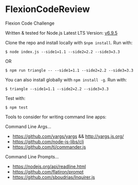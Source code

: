 # FlexionCodeReview
Flexion Code Challenge

Written & tested for Node.js Latest LTS Version: [v6.9.5](https://nodejs.org/en/download/)

Clone the repo and install locally with `$npm install`.
Run with:
```
$ node index.js --side1=1.1 --side2=2.2 --side3=3.3
```
OR
```
$ npm run triangle -- --side1=1.1 --side2=2.2 --side3=3.3
```

You can also install globally with `npm install -g`.
Run with:
```
$ triangle --side1=1.1 --side2=2.2 --side3=3.3
```

Test with:
```
$ npm test
```


Tools to consider for writing command line apps:

  Command Line Args...
  - https://github.com/yargs/yargs  &&  http://yargs.js.org/
  - https://github.com/node-js-libs/cli
  - https://github.com/tj/commander.js

  Command Line Prompts...
  - https://nodejs.org/api/readline.html
  - https://github.com/flatiron/prompt
  - https://github.com/sboudrias/Inquirer.js
